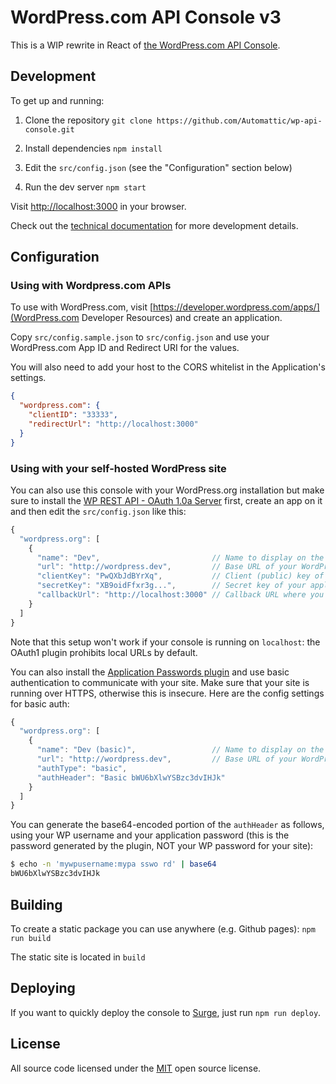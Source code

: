 # WordPress.com API Console v3

This is a WIP rewrite in React of [the WordPress.com API Console](https://github.com/Automattic/rest-api-console2).

## Development

To get up and running:

1. Clone the repository `git clone https://github.com/Automattic/wp-api-console.git`

2. Install dependencies `npm install`

3. Edit the `src/config.json` (see the "Configuration" section below)

4. Run the dev server `npm start`

Visit [http://localhost:3000](http://localhost:3000) in your browser.

Check out the [technical documentation](./DOC.md) for more development details.

## Configuration

### Using with Wordpress.com APIs

To use with WordPress.com, visit [https://developer.wordpress.com/apps/](WordPress.com Developer Resources) and create an application.

Copy `src/config.sample.json` to `src/config.json` and use your WordPress.com App ID and Redirect URI for the values.

You will also need to add your host to the CORS whitelist in the Application's settings.

```json
{
  "wordpress.com": {
    "clientID": "33333",
    "redirectUrl": "http://localhost:3000"
  }
}
```

### Using with your self-hosted WordPress site

You can also use this console with your WordPress.org installation but make sure to install the [WP REST API - OAuth 1.0a Server](https://oauth1.wp-api.org/) first, create an app on it and then edit the `src/config.json` like this:

```javascript
{
  "wordpress.org": [
    {
      "name": "Dev",                         // Name to display on the API selector
      "url": "http://wordpress.dev",         // Base URL of your WordPress website
      "clientKey": "PwQXbJdBYrXq",           // Client (public) key of your application
      "secretKey": "XB9oidFfxr3g...",        // Secret key of your application
      "callbackUrl": "http://localhost:3000" // Callback URL where you are running this console
    }
  ]
}
```

Note that this setup won't work if your console is running on `localhost`: the OAuth1 plugin prohibits local URLs by default.

You can also install the
[Application Passwords plugin](https://github.com/georgestephanis/application-passwords/)
and use basic authentication to communicate with your site.  Make sure that
your site is running over HTTPS, otherwise this is insecure.  Here are the
config settings for basic auth:

```javascript
{
  "wordpress.org": [
    {
      "name": "Dev (basic)",                 // Name to display on the API selector
      "url": "http://wordpress.dev",         // Base URL of your WordPress website
      "authType": "basic",
      "authHeader": "Basic bWU6bXlwYSBzc3dvIHJk"
    }
  ]
}
```

You can generate the base64-encoded portion of the `authHeader` as follows, using your WP username and your application password (this is the password generated by the plugin, NOT your WP password for your site):

```sh
$ echo -n 'mywpusername:mypa sswo rd' | base64
bWU6bXlwYSBzc3dvIHJk
```

## Building

To create a static package you can use anywhere (e.g. Github pages): `npm run build`

The static site is located in `build`


## Deploying

If you want to quickly deploy the console to [Surge](https://surge.sh), just run `npm run deploy`.

## License

All source code licensed under the [MIT](./LICENSE) open source license.
